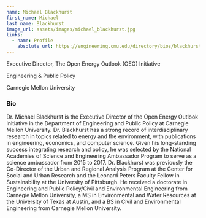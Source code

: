 ```yaml
---
name: Michael Blackhurst
first_name: Michael
last_name: Blackhurst
image_url: assets/images/michael_blackhurst.jpg
links:
  - name: Profile
    absolute_url: https://engineering.cmu.edu/directory/bios/blackhurst-michael.html
---
```


Executive Director, The Open Energy Outlook (OEO) Initiative 

Engineering & Public Policy

Carnegie Mellon University

### Bio

Dr. Michael Blackhurst is the Executive Director of the Open Energy Outlook Initiative in the Department of Engineering and Public Policy at Carnegie Mellon University. 
Dr. Blackhurst has a strong record of interdisciplinary research in topics related to energy and the environment, with publications in engineering, economics, and computer science. 
Given his long-standing success integrating research and policy, he was selected by the National Academies of Science and Engineering Ambassador Program to serve as a science ambassador from 2015 to 2017. 
Dr. Blackhurst was previously the Co-Director of the Urban and Regional Analysis Program at the Center for Social and Urban Research and the Leonard Peters Faculty Fellow in Sustainability at the University of Pittsburgh. 
He received a doctorate in Engineering and Public Policy/Civil and Environmental Engineering from Carnegie Mellon University, a MS in Environmental and Water Resources at the University of Texas at Austin, and a BS in Civil and Environmental Engineering from Carnegie Mellon University.
